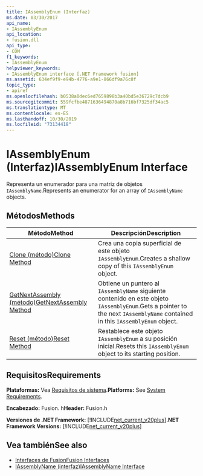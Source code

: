 ```yaml
---
title: IAssemblyEnum (Interfaz)
ms.date: 03/30/2017
api_name:
- IAssemblyEnum
api_location:
- fusion.dll
api_type:
- COM
f1_keywords:
- IAssemblyEnum
helpviewer_keywords:
- IAssemblyEnum interface [.NET Framework fusion]
ms.assetid: 634ef9f9-e94b-4776-a9e1-866df9a76c8f
topic_type:
- apiref
ms.openlocfilehash: b0538a0dec6ed7659898b3a40bd5e36729c7dcb9
ms.sourcegitcommit: 559fcfbe4871636494870a8b716bf7325df34ac5
ms.translationtype: MT
ms.contentlocale: es-ES
ms.lasthandoff: 10/30/2019
ms.locfileid: "73134418"
---
```

# <a name="iassemblyenum-interface"></a><span data-ttu-id="ac889-102">IAssemblyEnum (Interfaz)</span><span class="sxs-lookup"><span data-stu-id="ac889-102">IAssemblyEnum Interface</span></span>
<span data-ttu-id="ac889-103">Representa un enumerador para una matriz de objetos `IAssemblyName`.</span><span class="sxs-lookup"><span data-stu-id="ac889-103">Represents an enumerator for an array of `IAssemblyName` objects.</span></span>  
  
## <a name="methods"></a><span data-ttu-id="ac889-104">Métodos</span><span class="sxs-lookup"><span data-stu-id="ac889-104">Methods</span></span>  
  
|<span data-ttu-id="ac889-105">Método</span><span class="sxs-lookup"><span data-stu-id="ac889-105">Method</span></span>|<span data-ttu-id="ac889-106">Descripción</span><span class="sxs-lookup"><span data-stu-id="ac889-106">Description</span></span>|  
|------------|-----------------|  
|[<span data-ttu-id="ac889-107">Clone (método)</span><span class="sxs-lookup"><span data-stu-id="ac889-107">Clone Method</span></span>](iassemblyenum-clone-method.md)|<span data-ttu-id="ac889-108">Crea una copia superficial de este objeto `IAssemblyEnum`.</span><span class="sxs-lookup"><span data-stu-id="ac889-108">Creates a shallow copy of this `IAssemblyEnum` object.</span></span>|  
|[<span data-ttu-id="ac889-109">GetNextAssembly (método)</span><span class="sxs-lookup"><span data-stu-id="ac889-109">GetNextAssembly Method</span></span>](iassemblyenum-getnextassembly-method.md)|<span data-ttu-id="ac889-110">Obtiene un puntero al `IAssemblyName` siguiente contenido en este objeto `IAssemblyEnum`.</span><span class="sxs-lookup"><span data-stu-id="ac889-110">Gets a pointer to the next `IAssemblyName` contained in this `IAssemblyEnum` object.</span></span>|  
|[<span data-ttu-id="ac889-111">Reset (método)</span><span class="sxs-lookup"><span data-stu-id="ac889-111">Reset Method</span></span>](iassemblyenum-reset-method.md)|<span data-ttu-id="ac889-112">Restablece este objeto `IAssemblyEnum` a su posición inicial.</span><span class="sxs-lookup"><span data-stu-id="ac889-112">Resets this `IAssemblyEnum` object to its starting position.</span></span>|  
  
## <a name="requirements"></a><span data-ttu-id="ac889-113">Requisitos</span><span class="sxs-lookup"><span data-stu-id="ac889-113">Requirements</span></span>  
 <span data-ttu-id="ac889-114">**Plataformas:** Vea [Requisitos de sistema](../../get-started/system-requirements.md).</span><span class="sxs-lookup"><span data-stu-id="ac889-114">**Platforms:** See [System Requirements](../../get-started/system-requirements.md).</span></span>  
  
 <span data-ttu-id="ac889-115">**Encabezado:** Fusion. h</span><span class="sxs-lookup"><span data-stu-id="ac889-115">**Header:** Fusion.h</span></span>  
  
 <span data-ttu-id="ac889-116">**Versiones de .NET Framework:** [!INCLUDE[net_current_v20plus](../../../../includes/net-current-v20plus-md.md)]</span><span class="sxs-lookup"><span data-stu-id="ac889-116">**.NET Framework Versions:** [!INCLUDE[net_current_v20plus](../../../../includes/net-current-v20plus-md.md)]</span></span>  
  
## <a name="see-also"></a><span data-ttu-id="ac889-117">Vea también</span><span class="sxs-lookup"><span data-stu-id="ac889-117">See also</span></span>

- [<span data-ttu-id="ac889-118">Interfaces de Fusion</span><span class="sxs-lookup"><span data-stu-id="ac889-118">Fusion Interfaces</span></span>](fusion-interfaces.md)
- [<span data-ttu-id="ac889-119">IAssemblyName (interfaz)</span><span class="sxs-lookup"><span data-stu-id="ac889-119">IAssemblyName Interface</span></span>](iassemblyname-interface.md)
